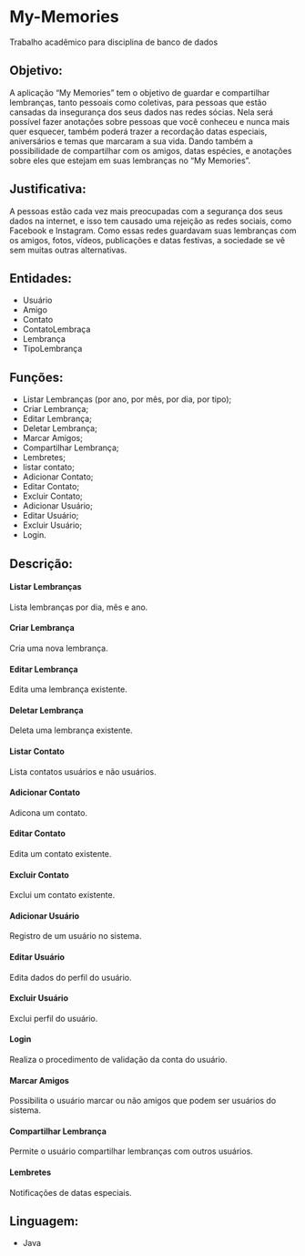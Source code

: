 # My-Memories
Trabalho acadêmico para disciplina de banco de dados

## Objetivo:
A aplicação “My Memories” tem o objetivo de guardar e compartilhar lembranças, tanto pessoais como coletivas, para pessoas que estão cansadas da insegurança dos seus dados nas redes sócias.
Nela será possível fazer anotações sobre pessoas que você conheceu e nunca mais quer esquecer, também poderá trazer a recordação datas especiais, aniversários e temas que marcaram a sua vida. Dando também a possibilidade de compartilhar com os amigos, datas espécies, e anotações sobre eles que estejam em suas lembranças no “My Memories”.

## Justificativa:
A pessoas estão cada vez mais preocupadas com a segurança dos seus dados na internet, e isso tem causado uma rejeição as redes sociais, como Facebook e Instagram. Como essas redes guardavam suas lembranças com os amigos, fotos, vídeos, publicações e datas festivas, a sociedade se vê sem muitas outras alternativas.

## Entidades:
-	Usuário
-	Amigo
- Contato
- ContatoLembraça
-	Lembrança
- TipoLembrança

## Funções:
- Listar Lembranças (por ano, por mês, por dia, por tipo);
-	Criar Lembrança;
-	Editar Lembrança;
-	Deletar Lembrança;
-	Marcar Amigos;
-	Compartilhar Lembrança;
-	Lembretes;
- listar contato;
- Adicionar Contato;
- Editar Contato;
- Excluir Contato;
- Adicionar Usuário;
- Editar Usuário;
- Excluir Usuário;
- Login.

## Descrição:
#### Listar Lembranças
Lista lembranças por dia, mês e ano.

#### Criar Lembrança
Cria uma nova lembrança.

#### Editar Lembrança
Edita uma lembrança existente.

#### Deletar Lembrança
Deleta uma lembrança existente.

#### Listar Contato
Lista contatos usuários e não usuários.

#### Adicionar Contato
Adicona um contato.

#### Editar Contato
Edita um contato existente.

#### Excluir Contato
Exclui um contato existente.

#### Adicionar Usuário
Registro de um usuário no sistema.

#### Editar Usuário
Edita dados do perfil do usuário.

#### Excluir Usuário
Exclui perfil do usuário.

#### Login
Realiza o procedimento de validação da conta do usuário.

#### Marcar Amigos
Possibilita o usuário marcar ou não amigos que podem ser usuários do sistema.

#### Compartilhar Lembrança
Permite o usuário compartilhar lembranças com outros usuários.

#### Lembretes
Notificações de datas especiais.

## Linguagem:
- Java
